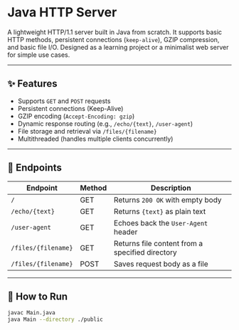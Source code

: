 # Java HTTP Server

A lightweight HTTP/1.1 server built in Java from scratch. It supports basic HTTP methods, persistent connections (`keep-alive`), GZIP compression, and basic file I/O. Designed as a learning project or a minimalist web server for simple use cases.

---

## ✨ Features

- Supports `GET` and `POST` requests
- Persistent connections (Keep-Alive)
- GZIP encoding (`Accept-Encoding: gzip`)
- Dynamic response routing (e.g., `/echo/{text}`, `/user-agent`)
- File storage and retrieval via `/files/{filename}`
- Multithreaded (handles multiple clients concurrently)

---

## 📁 Endpoints

| Endpoint               | Method | Description                                      |
|------------------------|--------|--------------------------------------------------|
| `/`                    | GET    | Returns `200 OK` with empty body                |
| `/echo/{text}`         | GET    | Returns `{text}` as plain text                  |
| `/user-agent`          | GET    | Echoes back the `User-Agent` header             |
| `/files/{filename}`    | GET    | Returns file content from a specified directory |
| `/files/{filename}`    | POST   | Saves request body as a file                    |

---

## 🚀 How to Run

```bash
javac Main.java
java Main --directory ./public

